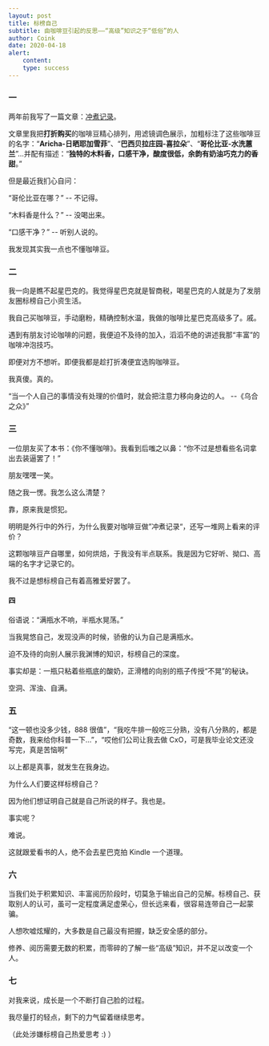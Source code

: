 ```yaml
---
layout: post
title: 标榜自己
subtitle: 由咖啡豆引起的反思——“高级”知识之于“低俗”的人
author: Coink
date: 2020-04-18
alert: 
    content: 
    type: success
---
```


### 一

两年前我写了一篇文章：[冲煮记录](https://coink.wang/brewing-records.html)。

文章里我把**打折购买**的咖啡豆精心排列，用滤镜调色展示，加粗标注了这些咖啡豆的名字：“**Aricha-日晒耶加雪菲**”、“**巴西贝拉庄园-喜拉朵**”、“**哥伦比亚-水洗蕙兰**”...并配有描述：“**独特的木料香，口感干净，酸度很低，余韵有奶油巧克力的香甜**。”



但是最近我扪心自问：



“哥伦比亚在哪？”   -- 不记得。

“木料香是什么？”  -- 没喝出来。

“口感干净？”  -- 听别人说的。



我发现其实我一点也不懂咖啡豆。



### 二

我一向是瞧不起星巴克的。我觉得星巴克就是智商税，喝星巴克的人就是为了发朋友圈标榜自己小资生活。

我自己买咖啡豆，手动磨粉，精确控制水温，我做的咖啡比星巴克高级多了。戚。

遇到有朋友讨论咖啡的问题，我便迫不及待的加入，滔滔不绝的讲述我那“丰富”的咖啡冲泡技巧。

即便对方不想听。即便我都是趁打折凑便宜选购咖啡豆。

我真傻。真的。

“当一个人自己的事情没有处理的价值时，就会把注意力移向身边的人。 --《乌合之众》”



### 三

一位朋友买了本书：《你不懂咖啡》。我看到后嗤之以鼻：“你不过是想看些名词拿出去装逼罢了！” 

朋友嘿嘿一笑。

随之我一愣。我怎么这么清楚？

靠，原来我是惯犯。

明明是外行中的外行，为什么我要对咖啡豆做”冲煮记录“，还写一堆网上看来的评价？

这颗咖啡豆产自哪里，如何烘焙，于我没有半点联系。我是因为它好听、拗口、高端的名字才记录它的。

我不过是想标榜自己有着高雅爱好罢了。



#### 四

俗语说：“满瓶水不响，半瓶水晃荡。”

当我晃悠自己，发现没声的时候，骄傲的认为自己是满瓶水。

迫不及待的向别人展示我渊博的知识，标榜自己的深度。

事实却是：一瓶只粘着些瓶底的酸奶，正滑稽的向别的瓶子传授“不晃”的秘诀。

空洞、浑浊、自满。



### 五

“这一顿也没多少钱，888 很值”，“我吃牛排一般吃三分熟，没有八分熟的，都是奇数，我来给你科普一下...”，“哎他们公司让我去做 CxO，可是我毕业论文还没写完，真是苦恼啊”

以上都是真事，就发生在我身边。

为什么人们要这样标榜自己？

因为他们想证明自己就是自己所说的样子。我也是。

事实呢？

难说。

这就跟爱看书的人，绝不会去星巴克拍 Kindle 一个道理。



### 六

当我们处于积累知识、丰富阅历阶段时，切莫急于输出自己的见解。标榜自己、获取别人的认可，虽可一定程度满足虚荣心，但长远来看，很容易连带自己一起蒙骗。

人想吹嘘炫耀的，大多数是自己最没有把握，缺乏安全感的部分。

修养、阅历需要无数的积累，而零碎的了解一些“高级”知识，并不足以改变一个人。



### 七

对我来说，成长是一个不断打自己脸的过程。

我尽量打的轻点，剩下的力气留着继续思考。

（此处涉嫌标榜自己热爱思考 :) ）

